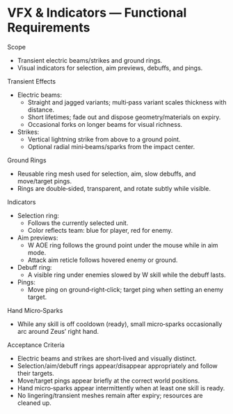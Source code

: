 # VFX & Indicators — Functional Requirements

Scope
- Transient electric beams/strikes and ground rings.
- Visual indicators for selection, aim previews, debuffs, and pings.

Transient Effects
- Electric beams:
  - Straight and jagged variants; multi‑pass variant scales thickness with distance.
  - Short lifetimes; fade out and dispose geometry/materials on expiry.
  - Occasional forks on longer beams for visual richness.
- Strikes:
  - Vertical lightning strike from above to a ground point.
  - Optional radial mini‑beams/sparks from the impact center.

Ground Rings
- Reusable ring mesh used for selection, aim, slow debuffs, and move/target pings.
- Rings are double‑sided, transparent, and rotate subtly while visible.

Indicators
- Selection ring:
  - Follows the currently selected unit.
  - Color reflects team: blue for player, red for enemy.
- Aim previews:
  - W AOE ring follows the ground point under the mouse while in aim mode.
  - Attack aim reticle follows hovered enemy or ground.
- Debuff ring:
  - A visible ring under enemies slowed by W skill while the debuff lasts.
- Pings:
  - Move ping on ground‑right‑click; target ping when setting an enemy target.

Hand Micro‑Sparks
- While any skill is off cooldown (ready), small micro‑sparks occasionally arc around Zeus’ right hand.

Acceptance Criteria
- Electric beams and strikes are short‑lived and visually distinct.
- Selection/aim/debuff rings appear/disappear appropriately and follow their targets.
- Move/target pings appear briefly at the correct world positions.
- Hand micro‑sparks appear intermittently when at least one skill is ready.
- No lingering/transient meshes remain after expiry; resources are cleaned up.
